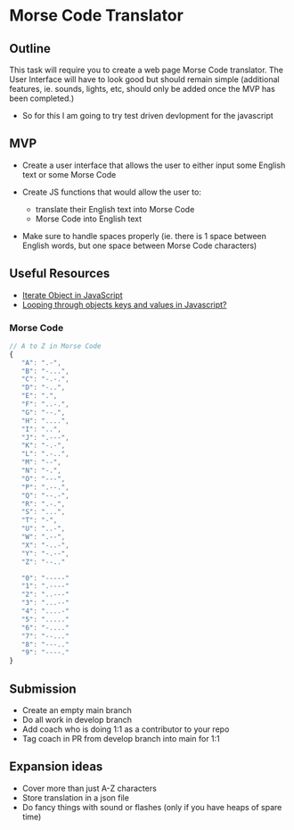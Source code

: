 # Morse Code Translator

## Outline

This task will require you to create a web page Morse Code translator.
The User Interface will have to look good but should remain simple (additional features, ie. sounds, lights, etc, should only be added once the MVP has been completed.)

- So for this I am going to try test driven devlopment for the javascript

## MVP

- Create a user interface that allows the user to either input some English text or some Morse Code
- Create JS functions that would allow the user to:

  - translate their English text into Morse Code
  - Morse Code into English text

- Make sure to handle spaces properly (ie. there is 1 space between English words, but one space between Morse Code characters)

## Useful Resources

- [Iterate Object in JavaScript](https://www.javascripttutorial.net/object/iterate-object-in-javascript/)
- [Looping through objects keys and values in Javascript?](https://flexiple.com/loop-through-object-javascript/)

### Morse Code

```js
// A to Z in Morse Code
{
   "A": ".-",
   "B": "-...",
   "C": "-.-.",
   "D": "-..",
   "E": ".",
   "F": "..-.",
   "G": "--.",
   "H": "....",
   "I": "..",
   "J": ".---",
   "K": "-.-",
   "L": ".-..",
   "M": "--",
   "N": "-.",
   "O": "---",
   "P": ".--.",
   "Q": "--.-",
   "R": ".-.",
   "S": "...",
   "T": "-",
   "U": "..-",
   "W": ".--",
   "X": "-..-",
   "Y": "-.--",
   "Z": "--.."

   "0": "-----"
   "1": ".----"
   "2": "..---"
   "3": "...--"
   "4": "....-"
   "5": "....."
   "6": "-...."
   "7": "--..."
   "8": "---.."
   "9": "----."
}

```

## Submission

- Create an empty main branch
- Do all work in develop branch
- Add coach who is doing 1:1 as a contributor to your repo
- Tag coach in PR from develop branch into main for 1:1

## Expansion ideas

- Cover more than just A-Z characters
- Store translation in a json file
- Do fancy things with sound or flashes (only if you have heaps of spare time)
